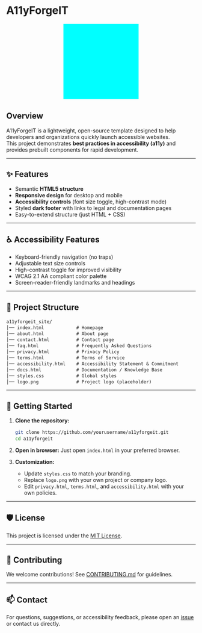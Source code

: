 # A11yForgeIT

<p align="center">
  <img src="logo.png" alt="A11yForgeIT Logo" width="200"/>
</p>

## Overview
A11yForgeIT is a lightweight, open-source template designed to help developers and organizations quickly launch accessible websites.  
This project demonstrates **best practices in accessibility (a11y)** and provides prebuilt components for rapid development.  

---

## ✨ Features
- Semantic **HTML5 structure**
- **Responsive design** for desktop and mobile
- **Accessibility controls** (font size toggle, high-contrast mode)
- Styled **dark footer** with links to legal and documentation pages
- Easy-to-extend structure (just HTML + CSS)

---

## ♿ Accessibility Features
- Keyboard-friendly navigation (no traps)
- Adjustable text size controls
- High-contrast toggle for improved visibility
- WCAG 2.1 AA compliant color palette
- Screen-reader-friendly landmarks and headings

---

## 📂 Project Structure
```
a11yforgeit_site/
│── index.html            # Homepage
│── about.html            # About page
│── contact.html          # Contact page
│── faq.html              # Frequently Asked Questions
│── privacy.html          # Privacy Policy
│── terms.html            # Terms of Service
│── accessibility.html    # Accessibility Statement & Commitment
│── docs.html             # Documentation / Knowledge Base
│── styles.css            # Global styles
│── logo.png              # Project logo (placeholder)
```

---

## 🚀 Getting Started

1. **Clone the repository:**
   ```bash
   git clone https://github.com/yourusername/a11yforgeit.git
   cd a11yforgeit
   ```

2. **Open in browser:**
   Just open `index.html` in your preferred browser.

3. **Customization:**
   - Update `styles.css` to match your branding.  
   - Replace `logo.png` with your own project or company logo.  
   - Edit `privacy.html`, `terms.html`, and `accessibility.html` with your own policies.  

---

## 🛡 License
This project is licensed under the [MIT License](LICENSE).

---

## 🤝 Contributing
We welcome contributions! See [CONTRIBUTING.md](CONTRIBUTING.md) for guidelines.  

---

## 📫 Contact
For questions, suggestions, or accessibility feedback, please open an [issue](../../issues) or contact us directly.  
